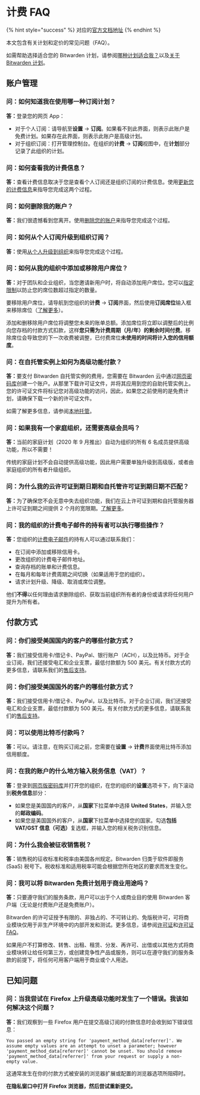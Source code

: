 # 计费 FAQ

{% hint style="success" %}
对应的[官方文档地址](https://bitwarden.com/help/article/billing-faqs/)
{% endhint %}

本文包含有关计划和定价的常见问题（FAQ）。

如需帮助选择适合您的 Bitwarden 计划，请参阅[哪种计划适合我？](what-plan-is-right-for-me.md)以及[关于 Bitwarden 计划](password-manager/about-bitwarden-plans.md)。

## 账户管理 <a href="#account-management" id="account-management"></a>

### 问：如何知道我在使用哪一种订阅计划？ <a href="#q-how-do-i-find-out-what-subscription-plan-im-on" id="q-how-do-i-find-out-what-subscription-plan-im-on"></a>

**答：**&#x767B;录您的网页 App：

* 对于个人订阅：请导航至**设置** → **订阅**。如果看不到此界面，则表示此账户是免费计划。如果存在此界面，则表示此账户是高级计划。
* 对于组织订阅：打开管理控制台。在组织的**计费** → **订阅**视图中，在**计划**部分记录了此组织的计划。

### 问：如何查看我的计费信息？ <a href="#q-how-do-i-view-my-billing-information" id="q-how-do-i-view-my-billing-information"></a>

**答：**&#x67E5;看计费信息取决于您是查看个人订阅还是组织订阅的计费信息。使用[更新您的计费信息](update-your-billing-information.md)来指导您完成这两个过程。

### 问：如何删除我的账户？ <a href="#q-how-do-i-delete-my-account" id="q-how-do-i-delete-my-account"></a>

**答：**&#x6211;们很遗憾看到您离开。使用[删除您的账户](delete-an-account-or-organization.md)来指导您完成这个过程。

### 问：如何从个人订阅升级到组织订阅？ <a href="#q-how-do-i-upgrade-from-an-individual-subscription-to-an-organization" id="q-how-do-i-upgrade-from-an-individual-subscription-to-an-organization"></a>

**答：**&#x4F7F;用[从个人升级到组织](password-manager/upgrade-from-individual-to-organization.md)来指导您完成这个过程。

### 问：如何从我的组织中添加或移除用户席位？ <a href="#q-how-do-i-add-or-remove-a-user-seat-from-my-organization" id="q-how-do-i-add-or-remove-a-user-seat-from-my-organization"></a>

**答：**&#x5BF9;于团队和企业组织，当您邀请新用户时，将自动添加用户席位。您可以[指定限制](../organizations/user-management.md#set-a-seat-limit)以防止您的席位数超过指定的数量。

要移除用户席位，请导航到您组织的**计费** → **订阅**界面，然后使用**订阅席位**输入框来移除席位（[了解更多](../organizations/user-management.md#manually-add-or-remove-seats)）。

添加和删​移除用户席位将调整您未来的账单总额。添加席位将立即以调整后的比例向您存档的付款方式扣款，这样**您只需为计费周期（月/年）的剩余时间付费**。移除席位会导致您的下一次收费被调整，已付费席位**未使用的时间将计入您的信用额度**。

### 问：在自托管实例上如何为高级功能付款？ <a href="#q-how-do-i-pay-for-premium-on-a-self-hosted-instance" id="q-how-do-i-pay-for-premium-on-a-self-hosted-instance"></a>

**答：**&#x8981;支付 Bitwarden 自托管实例的费用，您需要在 Bitwarden 云中通过[网页密码库](https://vault.bitwarden.com/)创建一个账户。从那里下载许可证文件，并将其应用到您的自助托管实例上。您的许可证文件将标记您对高级功能的访问，因此，如果您之前使用的是免费计划，请确保下载一个新的许可证文件。

如需了解更多信息，请参阅[本地托管](../self-hosting/licensing-for-paid-features.md#organization-license)。

### 问：如果我有一个家庭组织，还需要高级会员吗？ <a href="#q-if-i-have-a-families-organization-do-i-need-premium" id="q-if-i-have-a-families-organization-do-i-need-premium"></a>

**答：**&#x5F53;前的家庭计划（2020 年 9 月推出）自动为组织的所有 6 名成员提供高级功能，所以不需要！

传统的家庭计划不会自动提供高级功能，因此用户需要单独升级到高级版，或者由家庭组织的所有者升级组织。

### 问：为什么我的云许可证到期日期和自托管许可证到期日期不匹配？

**答：**&#x4E3A;了确保您不会无意中失去组织功能，我们在云上许可证到期和自托管服务器上许可证到期之间提供 2 个月的宽限期。[了解更多](organization-renewal.md)。

### 问：我的组织的计费电子邮件的持有者可以执行哪些操作？

**答：**&#x60A8;组织的[计费电子邮件](../organizations/organizations.md#create-an-organization)的持有人可以通过联系我们：

* 在订阅中添加或移除信用卡。
* 更改组织的计费电子邮件地址。
* 查询存档的账单和计费信息。
* 在每月和每年计费周期之间切换（如果适用于您的组织）。
* 请求计划升级、降级、取消或席位调整。

他们**不得**以任何理由请求删除组织、获取当前组织所有者的身份或请求将任何用户提升为所有者。

## 付款方式 <a href="#payment-options" id="payment-options"></a>

### 问：你们接受美国国内的客户的哪些付款方式？ <a href="#q-what-payment-options-do-you-accept-for-customers-based-in-the-united-states" id="q-what-payment-options-do-you-accept-for-customers-based-in-the-united-states"></a>

**答：**&#x6211;们接受信用卡/借记卡、PayPal、银行账户（ACH），以及比特币。对于企业订阅，我们还接受电汇和企业支票，最低付款额为 500 美元。有关付款方式的更多信息，请联系我们的[售后支持](https://bitwarden.com/contact/)。

### 问：你们接受美国国外的客户的哪些付款方式？ <a href="#q-what-payment-options-do-you-accept-for-customers-outside-the-united-states" id="q-what-payment-options-do-you-accept-for-customers-outside-the-united-states"></a>

**答：**&#x6211;们接受信用卡/借记卡、PayPal，以及比特币。对于企业订阅，我们还接受电汇和企业支票，最低付款额为 500 美元。有关付款方式的更多信息，请联系我们的[售后支持](https://bitwarden.com/contact/)。

### 问：可以使用比特币付款吗？ <a href="#q-can-i-pay-with-bitcoin" id="q-can-i-pay-with-bitcoin"></a>

**答：**&#x53EF;以。请注意，在购买订阅之前，您需要在**设置** → **计费**界面使用比特币添加信用额度。

### 问：在我的账户的什么地方输入税务信息（VAT）？ <a href="#q-how-do-i-enter-my-tax-information-vat" id="q-how-do-i-enter-my-tax-information-vat"></a>

**答：**&#x767B;录到[网页版密码库](https://vault.bitwarden.com/)并打开您的组织，在您的组织的**设置**选项卡下，向下滚动到**税务信息**部分：

* 如果您是美国国内的客户，从**国家**下拉菜单中选择 **United States**，并输入您的**邮政编码**。
* 如果您是美国国外的客户，从**国家**下拉菜单中选择您的国家。勾选**包括 VAT/GST 信息（可选）**&#x590D;选框，并输入您的相关税务识别信息。

### 问：为什么我会被征收销售税？ <a href="#q-why-am-i-charged-sales-tax" id="q-why-am-i-charged-sales-tax"></a>

**答：**&#x9500;售税的征收标准和税率由美国各州规定。Bitwarden 归类于软件即服务 (SaaS) 税号下。税收标准和适用税率可能会根据您所在地区的要求而发生变化。

### 问：我可以将 Bitwarden 免费计划用于商业用途吗？ <a href="#q-can-i-use-a-bitwarden-free-plan-for-commercial-use" id="q-can-i-use-a-bitwarden-free-plan-for-commercial-use"></a>

**答：**&#x53EA;要遵守我们的服务条款，用户可以出于个人或商业目的使用 Bitwarden 客户端（无论是付费账户还是免费账户）。

Bitwarden 的许可证授予有限的、非独占的、不可转让的、免版税许可，可将商业模块仅用于非生产环境中的内部开发和测试。更多信息，请参阅[许可证](https://github.com/bitwarden/server/blob/main/LICENSE.txt)和[许可证 FAQ](https://github.com/bitwarden/server/blob/main/LICENSE_FAQ.md)。

如果用户不打算修改、转售、出租、租赁、分发、再许可、出借或以其他方式将商业模块转让给任何第三方，或创建竞争性产品或服务，则可以在遵守我们的服务条款的前提下，将任何可用客户端用于商业或个人用途。

## 已知问题 <a href="#known-issues" id="known-issues"></a>

### 问：当我尝试在 Firefox 上升级高级功能时发生了一个错误。我该如何解决这个问题？ <a href="#q-an-error-occurs-when-i-try-to-go-premium-on-firefox-how-do-i-fix-this" id="q-an-error-occurs-when-i-try-to-go-premium-on-firefox-how-do-i-fix-this"></a>

**答：**&#x6211;们观察到一些 Firefox 用户在提交高级订阅的付款信息时会收到如下错误信息：

`You passed an empty string for 'payment_method_data[referrer]'. We assume empty values are an attempt to unset a parameter; however 'payment_method_data[referrer]' cannot be unset. You should remove 'payment_method_data[referrer]' from your request or supply a non-empty value.`

这通常发生在你的付款方式被安装的浏览器扩展或配置的浏览器选项所阻碍时。

**在隐私窗口中打开 Firefox 浏览器，然后尝试重新提交。**
